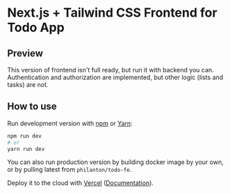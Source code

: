 # Next.js + Tailwind CSS Frontend for Todo App

## Preview

This version of frontend isn't full ready, but run it with backend you can.
Authentication and authorization are implemented, but other logic (lists and tasks) are not.

## How to use

Run development version with [npm](https://docs.npmjs.com/cli/init) or [Yarn](https://yarnpkg.com/lang/en/docs/cli/create/):

```bash
npm run dev
# or
yarn run dev
```

You can also run production version by building docker image by your own, or by pulling latest from `philanton/todo-fe`.

Deploy it to the cloud with [Vercel](https://vercel.com/new?utm_source=github&utm_medium=readme&utm_campaign=next-example) ([Documentation](https://nextjs.org/docs/deployment)).
